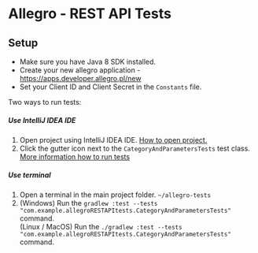 # Allegro - REST API Tests
	
## Setup
* Make sure you have Java 8 SDK installed.  
* Create your new allegro application - https://apps.developer.allegro.pl/new  
* Set your Client ID and Client Secret in the ``Constants`` file.

Two ways to run tests:
##### Use IntelliJ IDEA IDE
1. Open project using IntelliJ IDEA IDE. [How to open project.](https://www.jetbrains.com/help/webstorm/opening-reopening-and-closing-projects.html)
2. Click the gutter icon next to the ``CategoryAndParametersTests`` test class. [More information how to run tests](https://www.jetbrains.com/help/idea/performing-tests.html)

##### Use terminal
1. Open a terminal in the main project folder. `~/allegro-tests`
2. (Windows) Run the ``gradlew :test --tests "com.example.allegroRESTAPItests.CategoryAndParametersTests"`` command.  
(Linux / MacOS) Run the ``./gradlew :test --tests "com.example.allegroRESTAPItests.CategoryAndParametersTests"`` command.